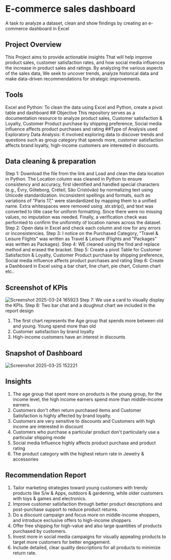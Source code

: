 # E-commerce sales dashboard
A task to analyze a dataset, clean and show findings by creating an e-commerce dashboard in Excel
## Project Overview
This Project aims to provide actionable insights 
That will help improve product sales, customer satisfaction rates,
and how social media influences the  increase in product sales and ratings.
By analyzing the various aspects of the sales data,
We seek to uncover trends, analyze historical data and 
make data-driven recommendations for strategic improvements.
## Tools 
Excel and Python: To clean the data using Excel and Python, create a pivot table and dashboard
## Objective
This repository serves as a documentation resource to analyze product sales,
Customer satisfaction & Loyalty, Customer Product purchase by shipping preference,
Social media influence affects product purchases and rating
##Type of Analysis used
Exploratory Data Analysis: It involved exploring data to discover trends and questions
such as group category that spends more, customer satisfaction affects brand loyalty,
high-income customers are interested in discounts.
## Data cleaning & preparation
Step 1: Download the file from the link and Load and clean the data location in Python.
The Location column was cleaned in Python to ensure consistency and accuracy, first identified and handled special characters (e.g., Évry, Göteborg, Créteil, São Cristóvão) by normalizing text using Unicode standardization. Inconsistent spellings and formats, such as variations of "Paris 17," were standardized by mapping them to a unified name. Extra whitespaces were removed using .str.strip(), and text was converted to title case for uniform formatting. Since there were no missing values, no imputation was needed. Finally, a verification check was performed to confirm the uniformity of location names across the dataset.
Step 2: Open data in Excel and check each column and row for any errors or inconsistencies. 
Step 3: I notice on the Purchased Category, "Travel & Leisure Flights" was written as Travel & Leisure (Flights and "Packages" was written as Packages).
Step 4: WE cleaned using the find and replace method and erased the bracket.
Step 5: Create a pivot Table for Customer Satisfaction & Loyalty, Customer Product purchase by shipping preference,
Social media influence affects product purchases and rating
Step 6: Create a Dashboard in Excel using a bar chart, line chart, pie chart, Column chart etc..
## Screenshot of KPIs
![Screenshot 2025-03-24 165923](https://github.com/user-attachments/assets/83b26287-8d11-482f-9af0-b9069b9641d6)
Step 7: We use a card to visually display the KPIs.
Step 8: Two bar chat and a doughnut chart we included in the report design
1. The first chart represents the Age group that spends more between old and young.
   Young spend more than old
2. Customer satisfaction by brand loyalty 
3. High-income customers have an interest in discounts
 ## Snapshot of Dashboard
 ![Screenshot 2025-03-25 152221](https://github.com/user-attachments/assets/0d0390eb-5aad-48e3-9b38-8eeaefef44d3)
## Insights
1. The age group that spent more on products is the young group, for the income level, the high income
   earners spend more than middle-income earners.
2. Customers don't often return purchased items and Customer Satisfaction
   is highly affected by brand loyalty.
3. Customers are very sensitive to discounts and Customers  with high income are interested in discount
4. Customers who purchase a particular product don't particularly use a particular shipping mode
5. Social media Influence highly affects product purchase and product rating
6. The product category with the highest return rate in Jewelry & accessories
## Recommendation Report
1. Tailor marketing  strategies toward young customers with trendy products like S/w & Apps, outdoors & gardening,
while older customers with toys & games and electronics.
2. Improve customer satisfaction through better product descriptions and post-purchase support to reduce product returns.
3. Do a discount campaign and focus more on middle-income shoppers, and introduce exclusive offers to high-income shoppers.
4. Offer free shipping for high-value and also large quantities of products purchased by customers.
5. Invest more in social media campaigns for visually appealing products to target more customers for better engagement.
6. Include detailed, clear quality descriptions for all products to minimize return rate.

